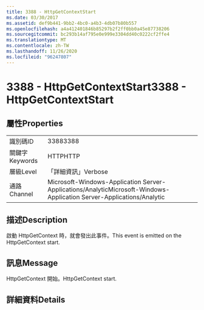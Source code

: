 ```yaml
---
title: 3388 - HttpGetContextStart
ms.date: 03/30/2017
ms.assetid: def9b441-9bb2-4bc0-a4b3-4db07b80b557
ms.openlocfilehash: a4a412401846b85297b2f2ff0bb0a45e87738206
ms.sourcegitcommit: bc293b14af795e0e999e3304dd40c0222cf2ffe4
ms.translationtype: MT
ms.contentlocale: zh-TW
ms.lasthandoff: 11/26/2020
ms.locfileid: "96247807"
---
```

# <a name="3388---httpgetcontextstart"></a><span data-ttu-id="f0a8c-102">3388 - HttpGetContextStart</span><span class="sxs-lookup"><span data-stu-id="f0a8c-102">3388 - HttpGetContextStart</span></span>

## <a name="properties"></a><span data-ttu-id="f0a8c-103">屬性</span><span class="sxs-lookup"><span data-stu-id="f0a8c-103">Properties</span></span>  
  
|||  
|-|-|  
|<span data-ttu-id="f0a8c-104">識別碼</span><span class="sxs-lookup"><span data-stu-id="f0a8c-104">ID</span></span>|<span data-ttu-id="f0a8c-105">3388</span><span class="sxs-lookup"><span data-stu-id="f0a8c-105">3388</span></span>|  
|<span data-ttu-id="f0a8c-106">關鍵字</span><span class="sxs-lookup"><span data-stu-id="f0a8c-106">Keywords</span></span>|<span data-ttu-id="f0a8c-107">HTTP</span><span class="sxs-lookup"><span data-stu-id="f0a8c-107">HTTP</span></span>|  
|<span data-ttu-id="f0a8c-108">層級</span><span class="sxs-lookup"><span data-stu-id="f0a8c-108">Level</span></span>|<span data-ttu-id="f0a8c-109">「詳細資訊」</span><span class="sxs-lookup"><span data-stu-id="f0a8c-109">Verbose</span></span>|  
|<span data-ttu-id="f0a8c-110">通路</span><span class="sxs-lookup"><span data-stu-id="f0a8c-110">Channel</span></span>|<span data-ttu-id="f0a8c-111">Microsoft-Windows-Application Server-Applications/Analytic</span><span class="sxs-lookup"><span data-stu-id="f0a8c-111">Microsoft-Windows-Application Server-Applications/Analytic</span></span>|  
  
## <a name="description"></a><span data-ttu-id="f0a8c-112">描述</span><span class="sxs-lookup"><span data-stu-id="f0a8c-112">Description</span></span>  

 <span data-ttu-id="f0a8c-113">啟動 HttpGetContext 時，就會發出此事件。</span><span class="sxs-lookup"><span data-stu-id="f0a8c-113">This event is emitted on the HttpGetContext start.</span></span>  
  
## <a name="message"></a><span data-ttu-id="f0a8c-114">訊息</span><span class="sxs-lookup"><span data-stu-id="f0a8c-114">Message</span></span>  

 <span data-ttu-id="f0a8c-115">HttpGetContext 開始。</span><span class="sxs-lookup"><span data-stu-id="f0a8c-115">HttpGetContext start.</span></span>  
  
## <a name="details"></a><span data-ttu-id="f0a8c-116">詳細資料</span><span class="sxs-lookup"><span data-stu-id="f0a8c-116">Details</span></span>
